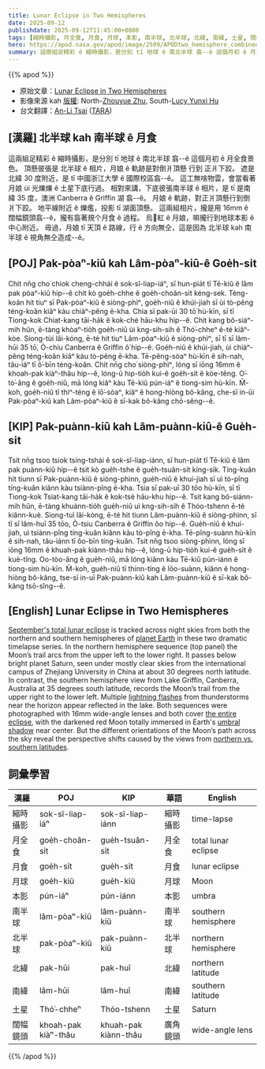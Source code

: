 ```yaml
---
title: Lunar Eclipse in Two Hemispheres
date: 2025-09-12
publishdate: 2025-09-12T11:45:00+0800
tags: [縮時攝影, 月全食, 月食, 月球, 本影, 南半球, 北半球, 北緯, 南緯, 土星, 闊幅鏡頭]
hero: https://apod.nasa.gov/apod/image/2509/APODtwo_hemisphere_combined_no_text1065.jpg
summary: 這兩組足精彩 ê 縮時攝影，是分別 tī 地球 ê 南北半球 翕--ê 這個月初 ê 月全食景色。
---
```


{{% apod %}}

- 原始文章：[Lunar Eclipse in Two Hemispheres](https://apod.nasa.gov/apod/ap250912.html)
- 影像來源 kah [版權][Copyright]: North-[Zhouyue Zhu][Zhouyue_Zhu], South-[Lucy Yunxi Hu][Lucy_Yunxi_Hu]
- 台文翻譯：[An-Li Tsai][An-Li Tsai] ([TARA][TARA])


## [漢羅] 北半球 kah 南半球 ê 月食
這兩組足精彩 ê 縮時攝影，是分別 tī 地球 ê 南北半球 翕--ê 這個月初 ê 月全食景色。
頂懸彼張是 北半球 ê 相片，月娘 ê 軌跡是對倒爿頂懸 行到 正爿下跤。
遮是北緯 30 度附近，是 tī 中國浙江大學 ê 國際校區翕--ê。
這工無啥物雲，會當看著月娘 ùi 光爍爍 ê 土星下底行過。
相對來講，下底彼張南半球 ê 相片，是 tī 是南緯 35 度，澳洲 Canberra ê Griffin 湖 翕--ê。
月娘 ê 軌跡，對正爿頂懸行到倒爿下跤。
地平線附近 ê 爍爁，投影 tī 湖面頂懸。
這兩組相片，攏是用 16mm ê 闊幅鏡頭翕--ê，攏有翕著規个月食 ê 過程。
烏𪐞紅 ê 月娘，嘛攏行到地球本影 ê 中心附近。
毋過，月娘 tī 天頂 ê 路線，行 ê 方向無仝，這是因為 北半球 kah 南半球 ê 視角無仝造成--ê。

<!--
## [中文] 雙半球月食

這兩組引人入勝的縮時攝影系列，分別從地球南北半球的夜空中捕捉九月的月全食。
在北半球的序列（上圖）中，月亮的軌跡從左上方延伸至右下方。
從位於北緯30度左右的中國浙江大學國際校區，在晴朗的天空下，可以看到它從明亮的土星下方經過。
相較之下，從南緯35度的澳洲坎培拉格里芬湖拍攝的南半球景象，記錄了月亮從右上方延伸至左下方的軌跡。
地平線附近雷暴產生的多道閃電倒映在湖面上。
這兩組序列均以16毫米廣角鏡頭拍攝，涵蓋了整個月食過程，暗紅色的月亮完全沉浸在地球中心附近的本影中。
但月球在天空中運行路徑的不同方向揭示了北緯和南緯視角所引起的視角變化。

-->

## [POJ] Pak-pòaⁿ-kiû kah Lâm-pòaⁿ-kiû-ê Goe̍h-si̍t
Chit nn̄g cho͘ chiok cheng-chhái ê sok-sî-liap-iáⁿ, sī hun-pia̍t tī Tē-kiû ê lâm pak pòaⁿ-kiû hip--ê chit kò goe̍h-chhe ê goe̍h-choân-si̍t kéng-sek.
Téng-koân hit tiuⁿ sī Pak-pòaⁿ-kiû ê siòng-phìⁿ, goe̍h-niû ê khúi-jiah sī ùi tò-pêng téng-koân kiâⁿ kàu chiàⁿ-pêng ē-kha.
Chia sī pak-ūi 30 tō͘ hù-kīn, sī tī Tiong-kok Chiat-kang tāi-ha̍k ê kok-chè hāu-khu hip--ê.
Chit kang bô-siáⁿ-mih hûn, ē-tàng khòaⁿ-tio̍h goe̍h-niû ùi kng-sih-sih ê Thó͘-chheⁿ ē-té kiâⁿ-kòe.
Siong-tùi lâi-kóng, ē-té hit tiuⁿ Lâm-pòaⁿ-kiû ê siòng-phìⁿ, sī tī sī lâm-hūi 35 tō͘, Ò-chiu Canberra ê Griffin ô͘ hip--ê.
Goe̍h-niû ê khúi-jiah, ùi chiàⁿ-pêng téng-koân kiâⁿ kàu tò-pêng ē-kha.
Tē-pêng-sòaⁿ hù-kīn ê sih-nah, tâu-iáⁿ tī ô͘-bīn téng-koân.
Chit nn̄g cho͘ siòng-phìⁿ, lóng sī iōng 16mm ê khoah-pak kiàⁿ-thâu hip--ê, lóng-ū hip-tio̍h kui-ê goe̍h-si̍t ê kòe-têng.
O͘-tò͘-âng ê goe̍h-niû, mā lóng kiâⁿ kàu Tē-kiû pún-iáⁿ ê tiong-sim hù-kīn.
M̄-koh, goe̍h-niû tī thiⁿ-téng ê lō͘-sòaⁿ, kiâⁿ ê hong-hiòng bô-kâng, che-sī in-ūi Pak-pòaⁿ-kiû kah Lâm-pòaⁿ-kiû ê sī-kak bô-kâng chō-sêng--ê.

## [KIP] Pak-puànn-kiû kah Lâm-puànn-kiû-ê Gue̍h-si̍t
Tsit nn̄g tsoo tsiok tsing-tshái ê sok-sî-liap-iánn, sī hun-pia̍t tī Tē-kiû ê lâm pak puànn-kiû hip--ê tsit kò gue̍h-tshe ê gue̍h-tsuân-si̍t kíng-sik.
Tíng-kuân hit tiunn sī Pak-puànn-kiû ê siòng-phìnn, gue̍h-niû ê khuí-jiah sī uì tò-pîng tíng-kuân kiânn kàu tsiànn-pîng ē-kha.
Tsia sī pak-uī 30 tōo hù-kīn, sī tī Tiong-kok Tsiat-kang tāi-ha̍k ê kok-tsè hāu-khu hip--ê.
Tsit kang bô-siánn-mih hûn, ē-tàng khuànn-tio̍h gue̍h-niû uì kng-sih-sih ê Thóo-tshenn ē-té kiânn-kuè.
Siong-tuì lâi-kóng, ē-té hit tiunn Lâm-puànn-kiû ê siòng-phìnn, sī tī sī lâm-huī 35 tōo, Ò-tsiu Canberra ê Griffin ôo hip--ê.
Gue̍h-niû ê khuí-jiah, uì tsiànn-pîng tíng-kuân kiânn kàu tò-pîng ē-kha.
Tē-pîng-suànn hù-kīn ê sih-nah, tâu-iánn tī ôo-bīn tíng-kuân.
Tsit nn̄g tsoo siòng-phìnn, lóng sī iōng 16mm ê khuah-pak kiànn-thâu hip--ê, lóng-ū hip-tio̍h kui-ê gue̍h-si̍t ê kuè-tîng.
Oo-tòo-âng ê gue̍h-niû, mā lóng kiânn kàu Tē-kiû pún-iánn ê tiong-sim hù-kīn.
M̄-koh, gue̍h-niû tī thinn-tíng ê lōo-suànn, kiânn ê hong-hiòng bô-kâng, tse-sī in-uī Pak-puànn-kiû kah Lâm-puànn-kiû ê sī-kak bô-kâng tsō-sîng--ê.

## [English] Lunar Eclipse in Two Hemispheres

[September's total lunar eclipse][September_s_total_lunar_eclipse] is tracked across night skies from both the northern and southern hemispheres of [planet Earth][planet_Earth] in these two dramatic timelapse series.
In the northern hemisphere sequence (top panel) the Moon’s trail arcs from the upper left to the lower right.
It passes below bright planet Saturn, seen under mostly clear skies from the international campus of Zhejiang University in China at about 30 degrees north latitude.
In contrast, the southern hemisphere view from Lake Griffin, Canberra, Australia at 35 degrees south latitude, records the Moon’s trail from the upper right to the lower left.
Multiple [lightning flashes][lightning_flashes] from thunderstorms near the horizon appear reflected in the lake.
Both sequences were photographed with 16mm wide-angle lenses and both cover [the entire eclipse][the_entire_eclipse], with the darkened red Moon totally immersed in Earth's [umbral shadow][umbral_shadow] near center.
But the different orientations of the Moon’s path across the sky reveal the perspective shifts caused by the views from [northern vs. southern latitudes][northern_vs_southern_latitudes].


## 詞彙學習
|漢羅|POJ|KIP|華語|English|
|-|-|-|-|-|
| 縮時攝影 | sok-sî-liap-iáⁿ | sok-sî-liap-iánn | 縮時攝影 | time-lapse |
| 月全食 | goe̍h-choân-si̍t | gue̍h-tsuân-si̍t | 月全食 | total lunar eclipse |
| 月食 | goe̍h-si̍t | gue̍h-si̍t | 月食 | lunar eclipse |
| 月球 | goe̍h-kiû | gue̍h-kiû | 月球 | Moon |
| 本影 | pún-iáⁿ | pún-iánn | 本影 | umbra |
| 南半球 | lâm-pòaⁿ-kiû | lâm-puànn-kiû | 南半球 | southern hemisphere |
| 北半球 | pak-pòaⁿ-kiû | pak-puànn-kiû | 北半球 | northern hemisphere |
| 北緯 | pak-hūi | pak-huī | 北緯 | northern latitude |
| 南緯 | lâm-hūi | lâm-huī | 南緯 | southern latitude |
| 土星 | Thó͘-chheⁿ | Thóo-tshenn | 土星 | Saturn |
| 闊幅鏡頭 | khoah-pak kiàⁿ-thâu | khuah-pak kiànn-thâu | 廣角鏡頭 | wide-angle lens |


{{% /apod %}}

[An-Li Tsai]: mailto:thianbun.taigi@gmail.com
[TARA]: https://tara.tw

[Copyright]: https://apod.nasa.gov/apod/fap/lib/about_apod.html#srapply
[License3]: https://creativecommons.org/licenses/by-nc-nd/3.0/
[License2]:https://creativecommons.org/licenses/by-nc-nd/2.0/
[NASA]:https://www.nasa.gov/

[September_s_total_lunar_eclipse]:https://earthsky.org/astronomy-essentials/total-lunar-eclipse-september-7-2025/
[planet_Earth]:https://science.nasa.gov/earth/
[lightning_flashes]:https://apod.nasa.gov/apod/ap250727.html
[the_entire_eclipse]:https://science.nasa.gov/moon/eclipses/
[umbral_shadow]:https://apod.nasa.gov/apod/ap250911.html
[northern_vs_southern_latitudes]:https://apod.nasa.gov/apod/ap100115.html
[one_mile_star_trails]:https://apod.nasa.gov/apod/ap250913.html

[Zhouyue_Zhu]:https://www.fantasticjoe.com
[Lucy_Yunxi_Hu]:https://www.astrolucyhu.com/about-lucy
[Copyright]:lib/about_apod.html#srapply